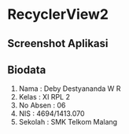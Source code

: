 # RecyclerView2

## Screenshot Aplikasi

## Biodata

1. Nama     : Deby Destyananda W R
2. Kelas    : XI RPL 2
3. No Absen : 06
4. NIS      : 4694/1413.070
5. Sekolah  : SMK Telkom Malang
